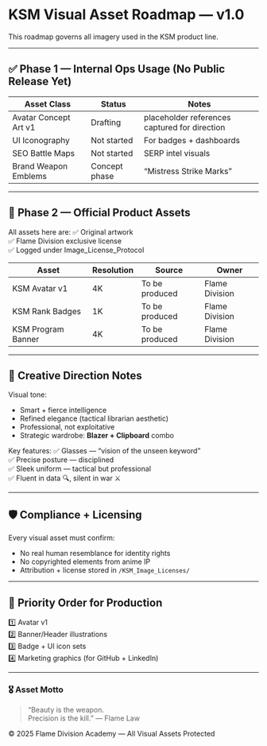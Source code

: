# KSM Visual Asset Roadmap — v1.0

This roadmap governs all imagery used in the KSM product line.

---

## ✅ Phase 1 — Internal Ops Usage (No Public Release Yet)

| Asset Class | Status | Notes |
|------------|--------|------|
| Avatar Concept Art v1 | Drafting | placeholder references captured for direction |
| UI Iconography | Not started | For badges + dashboards |
| SEO Battle Maps | Not started | SERP intel visuals |
| Brand Weapon Emblems | Concept phase | “Mistress Strike Marks” |

---

## 🎯 Phase 2 — Official Product Assets

All assets here are:
✅ Original artwork  
✅ Flame Division exclusive license  
✅ Logged under Image_License_Protocol  

| Asset | Resolution | Source | Owner |
|-------|------------|--------|------|
| KSM Avatar v1 | 4K | To be produced | Flame Division |
| KSM Rank Badges | 1K | To be produced | Flame Division |
| KSM Program Banner | 4K | To be produced | Flame Division |

---

## 🧨 Creative Direction Notes

Visual tone:
- Smart + fierce intelligence
- Refined elegance (tactical librarian aesthetic)
- Professional, not exploitative
- Strategic wardrobe: **Blazer + Clipboard** combo

Key features:
✅ Glasses — “vision of the unseen keyword”  
✅ Precise posture — disciplined  
✅ Sleek uniform — tactical but professional  
✅ Fluent in data 🔍, silent in war ⚔️

---

## 🛡️ Compliance + Licensing

Every visual asset must confirm:
- No real human resemblance for identity rights
- No copyrighted elements from anime IP
- Attribution + license stored in `/KSM_Image_Licenses/`

---

## 🧭 Priority Order for Production

1️⃣ Avatar v1  
2️⃣ Banner/Header illustrations  
3️⃣ Badge + UI icon sets  
4️⃣ Marketing graphics (for GitHub + LinkedIn)  

---

### 🎖️ Asset Motto
> “Beauty is the weapon.  
> Precision is the kill.” — Flame Law

© 2025 Flame Division Academy — All Visual Assets Protected
